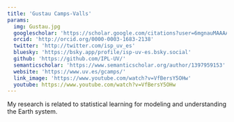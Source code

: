 ```yaml
---
title: 'Gustau Camps-Valls'
params:
  img: Gustau.jpg
  googlescholar: 'https://scholar.google.com/citations?user=6mgnauMAAAAJ'
  orcid: 'http://orcid.org/0000-0003-1683-2138'
  twitter: 'http://twitter.com/isp_uv_es'
  bluesky: 'https://bsky.app/profile/isp-uv-es.bsky.social'
  github: 'https://github.com/IPL-UV/'
  semanticscholar: 'https://www.semanticscholar.org/author/1397959153'
  website: 'https://www.uv.es/gcamps/'
  link_image: 'https://www.youtube.com/watch?v=VfBersY5OHw'
  youtube: https://www.youtube.com/watch?v=VfBersY5OHw
---
```


My research is related to statistical learning for modeling and understanding the Earth system.
